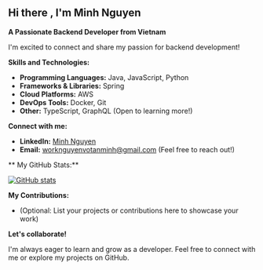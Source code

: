 ## Hi there , I'm Minh Nguyen

**A Passionate Backend Developer from Vietnam**

I'm excited to connect and share my passion for backend development!

**Skills and Technologies:**

* **Programming Languages:** Java, JavaScript, Python
* **Frameworks & Libraries:** Spring
* **Cloud Platforms:** AWS
* **DevOps Tools:** Docker, Git
* **Other:** TypeScript, GraphQL (Open to learning more!)

**Connect with me:**

* **LinkedIn:** [Minh Nguyen](https://www.linkedin.com/in/minh-nguyen/)
* **Email:** worknguyenvotanminh@gmail.com (Feel free to reach out!)

** My GitHub Stats:**

[![GitHub stats](https://github-readme-stats.vercel.app/api?username=MinT2104&show_icons=true&count_private=true&hide=prs&theme=tokyonight&hide_border=true)](https://github.com/MinT2104)

**My Contributions:**

* (Optional: List your projects or contributions here to showcase your work)

**Let's collaborate!**

I'm always eager to learn and grow as a developer. Feel free to connect with me or explore my projects on GitHub. 
